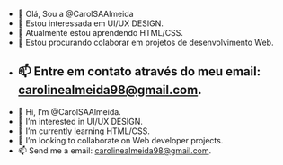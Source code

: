 - 👋 Olá, Sou a @CarolSAAlmeida
- 👀 Estou interessada em UI/UX DESIGN.
- 🌱 Atualmente estou aprendendo HTML/CSS.
- 💞️ Estou procurando colaborar em projetos de desenvolvimento Web.
- 📫 Entre em contato através do meu email: carolinealmeida98@gmail.com.
   ---------------------------
- 👋 Hi, I’m @CarolSAAlmeida.
- 👀 I’m interested in UI/UX DESIGN.
- 🌱 I’m currently learning HTML/CSS.
- 💞️ I’m looking to collaborate on Web developer projects.
- 📫 Send me a email: carolinealmeida98@gmail.com.

<!---
CarolSAAlmeida/CarolSAAlmeida is a ✨ special ✨ repository because its `README.md` (this file) appears on your GitHub profile.
You can click the Preview link to take a look at your changes.
--->
